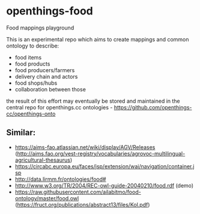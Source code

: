 # openthings-food

Food mappings playground

This is an experimental repo which aims to create mappings and common ontology to describe:

* food items
* food products
* food producers/farmers
* delivery chain and actors
* food shops/hubs
* collaboration between those

the result of this effort may eventually be stored and maintained in the central repo for openthings.cc ontologies - https://github.com/openthings-cc/openthings-onto

## Similar:

* https://aims-fao.atlassian.net/wiki/display/AGV/Releases (http://aims.fao.org/vest-registry/vocabularies/agrovoc-multilingual-agricultural-thesaurus)
* https://circabc.europa.eu/faces/jsp/extension/wai/navigation/container.jsp
* http://data.lirmm.fr/ontologies/food#
* http://www.w3.org/TR/2004/REC-owl-guide-20040210/food.rdf (demo)
* https://raw.githubusercontent.com/ailabitmo/food-ontology/master/food.owl (https://fruct.org/publications/abstract13/files/Kol.pdf)
